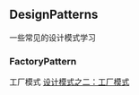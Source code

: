 ## DesignPatterns
一些常见的设计模式学习    

### FactoryPattern   
工厂模式  [设计模式之二：工厂模式](http://www.wujiyang.me/2017/07/28/%E8%AE%BE%E8%AE%A1%E6%A8%A1%E5%BC%8F%E4%B9%8B%E4%BA%8C%EF%BC%9A%E5%B7%A5%E5%8E%82%E6%A8%A1%E5%BC%8F/)
